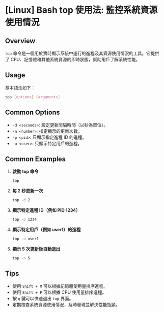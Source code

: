 # [Linux] Bash top 使用法: 監控系統資源使用情況

## Overview
`top` 命令是一個用於實時顯示系統中運行的進程及其資源使用情況的工具。它提供了 CPU、記憶體和其他系統資源的即時狀態，幫助用戶了解系統性能。

## Usage
基本語法如下：
```bash
top [options] [arguments]
```

## Common Options
- `-d <seconds>`: 設定更新間隔時間（以秒為單位）。
- `-n <number>`: 指定顯示的更新次數。
- `-p <pid>`: 只顯示指定進程 ID 的進程。
- `-u <user>`: 只顯示特定用戶的進程。

## Common Examples
1. **啟動 top 命令**
   ```bash
   top
   ```

2. **每 2 秒更新一次**
   ```bash
   top -d 2
   ```

3. **顯示特定進程 ID（例如 PID 1234）**
   ```bash
   top -p 1234
   ```

4. **顯示特定用戶（例如 user1）的進程**
   ```bash
   top -u user1
   ```

5. **顯示 5 次更新後自動退出**
   ```bash
   top -n 5
   ```

## Tips
- 使用 `Shift + M` 可以根據記憶體使用量排序進程。
- 使用 `Shift + P` 可以根據 CPU 使用量排序進程。
- 按 `q` 鍵可以快速退出 `top` 界面。
- 定期檢查系統資源使用情況，及時發現並解決性能瓶頸。